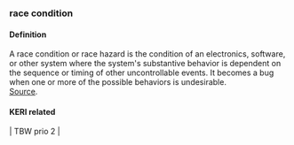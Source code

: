 ### race condition

<h4>Definition</h4><p>A race condition or race hazard is the condition of an electronics, software, or other system where the system&#39;s substantive behavior is dependent on the sequence or timing of other uncontrollable events. It becomes a bug when one or more of the possible behaviors is undesirable.<br><a href="https://en.wikipedia.org/wiki/Race_condition">Source</a>.</p><h4>KERI related</h4><p>| TBW prio 2 |</p>